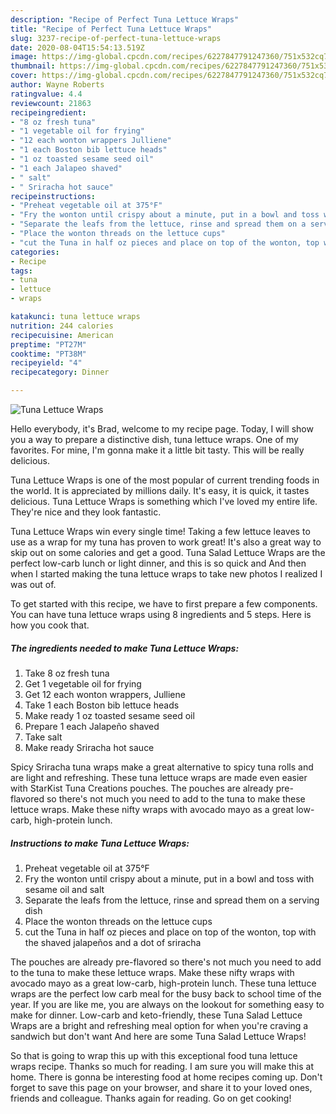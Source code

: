 ```yaml
---
description: "Recipe of Perfect Tuna Lettuce Wraps"
title: "Recipe of Perfect Tuna Lettuce Wraps"
slug: 3237-recipe-of-perfect-tuna-lettuce-wraps
date: 2020-08-04T15:54:13.519Z
image: https://img-global.cpcdn.com/recipes/6227847791247360/751x532cq70/tuna-lettuce-wraps-recipe-main-photo.jpg
thumbnail: https://img-global.cpcdn.com/recipes/6227847791247360/751x532cq70/tuna-lettuce-wraps-recipe-main-photo.jpg
cover: https://img-global.cpcdn.com/recipes/6227847791247360/751x532cq70/tuna-lettuce-wraps-recipe-main-photo.jpg
author: Wayne Roberts
ratingvalue: 4.4
reviewcount: 21863
recipeingredient:
- "8 oz fresh tuna"
- "1 vegetable oil for frying"
- "12 each wonton wrappers Julliene"
- "1 each Boston bib lettuce heads"
- "1 oz toasted sesame seed oil"
- "1 each Jalapeo shaved"
- " salt"
- " Sriracha hot sauce"
recipeinstructions:
- "Preheat vegetable oil at 375°F"
- "Fry the wonton until crispy about a minute, put in a bowl and toss with sesame oil and salt"
- "Separate the leafs from the lettuce, rinse and spread them on a serving dish"
- "Place the wonton threads on the lettuce cups"
- "cut the Tuna in half oz pieces and place on top of the wonton, top with the shaved jalapeños and a dot of sriracha"
categories:
- Recipe
tags:
- tuna
- lettuce
- wraps

katakunci: tuna lettuce wraps 
nutrition: 244 calories
recipecuisine: American
preptime: "PT27M"
cooktime: "PT38M"
recipeyield: "4"
recipecategory: Dinner

---
```



![Tuna Lettuce Wraps](https://img-global.cpcdn.com/recipes/6227847791247360/751x532cq70/tuna-lettuce-wraps-recipe-main-photo.jpg)

Hello everybody, it's Brad, welcome to my recipe page. Today, I will show you a way to prepare a distinctive dish, tuna lettuce wraps. One of my favorites. For mine, I'm gonna make it a little bit tasty. This will be really delicious.

Tuna Lettuce Wraps is one of the most popular of current trending foods in the world. It is appreciated by millions daily. It's easy, it is quick, it tastes delicious. Tuna Lettuce Wraps is something which I've loved my entire life. They're nice and they look fantastic.

Tuna Lettuce Wraps win every single time! Taking a few lettuce leaves to use as a wrap for my tuna has proven to work great! It&#39;s also a great way to skip out on some calories and get a good. Tuna Salad Lettuce Wraps are the perfect low-carb lunch or light dinner, and this is so quick and And then when I started making the tuna lettuce wraps to take new photos I realized I was out of.


To get started with this recipe, we have to first prepare a few components. You can have tuna lettuce wraps using 8 ingredients and 5 steps. Here is how you cook that.

<!--inarticleads1-->

##### The ingredients needed to make Tuna Lettuce Wraps:

1. Take 8 oz fresh tuna
1. Get 1 vegetable oil for frying
1. Get 12 each wonton wrappers, Julliene
1. Take 1 each Boston bib lettuce heads
1. Make ready 1 oz toasted sesame seed oil
1. Prepare 1 each Jalapeño shaved
1. Take  salt
1. Make ready  Sriracha hot sauce


Spicy Sriracha tuna wraps make a great alternative to spicy tuna rolls and are light and refreshing. These tuna lettuce wraps are made even easier with StarKist Tuna Creations pouches. The pouches are already pre-flavored so there&#39;s not much you need to add to the tuna to make these lettuce wraps. Make these nifty wraps with avocado mayo as a great low-carb, high-protein lunch. 

<!--inarticleads2-->

##### Instructions to make Tuna Lettuce Wraps:

1. Preheat vegetable oil at 375°F
1. Fry the wonton until crispy about a minute, put in a bowl and toss with sesame oil and salt
1. Separate the leafs from the lettuce, rinse and spread them on a serving dish
1. Place the wonton threads on the lettuce cups
1. cut the Tuna in half oz pieces and place on top of the wonton, top with the shaved jalapeños and a dot of sriracha


The pouches are already pre-flavored so there&#39;s not much you need to add to the tuna to make these lettuce wraps. Make these nifty wraps with avocado mayo as a great low-carb, high-protein lunch. These tuna lettuce wraps are the perfect low carb meal for the busy back to school time of the year. If you are like me, you are always on the lookout for something easy to make for dinner. Low-carb and keto-friendly, these Tuna Salad Lettuce Wraps are a bright and refreshing meal option for when you&#39;re craving a sandwich but don&#39;t want And here are some Tuna Salad Lettuce Wraps! 

So that is going to wrap this up with this exceptional food tuna lettuce wraps recipe. Thanks so much for reading. I am sure you will make this at home. There is gonna be interesting food at home recipes coming up. Don't forget to save this page on your browser, and share it to your loved ones, friends and colleague. Thanks again for reading. Go on get cooking!
